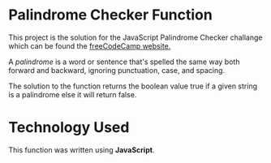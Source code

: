 # Palindrome Checker Function

This project is the solution for the JavaScript Palindrome Checker challange which can be found the [freeCodeCamp website.](https://www.freecodecamp.org/learn/javascript-algorithms-and-data-structures/javascript-algorithms-and-data-structures-projects/palindrome-checker)

A _palindrome_ is a word or sentence that's spelled the same way both forward and backward, ignoring punctuation, case, and spacing.

The solution to the function returns the boolean value true if a given string is a palindrome else it will return false.

# Technology Used

This function was written using **JavaScript**.
